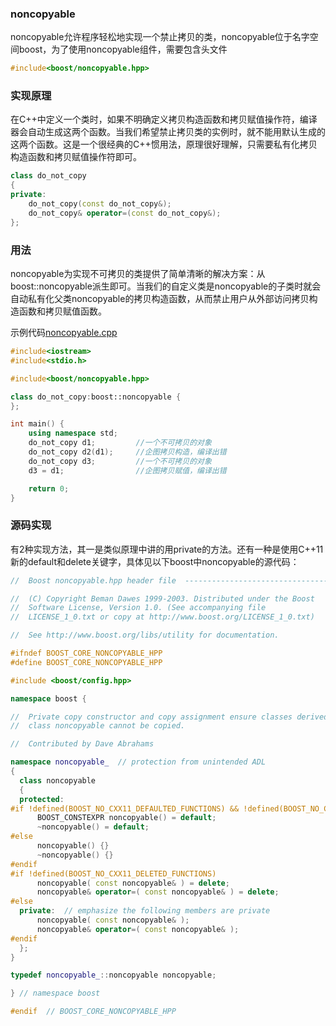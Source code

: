### noncopyable
noncopyable允许程序轻松地实现一个禁止拷贝的类，noncopyable位于名字空间boost，为了使用noncopyable组件，需要包含头文件
```c++
#include<boost/noncopyable.hpp>
```

### 实现原理
在C++中定义一个类时，如果不明确定义拷贝构造函数和拷贝赋值操作符，编译器会自动生成这两个函数。当我们希望禁止拷贝类的实例时，就不能用默认生成的这两个函数。这是一个很经典的C++惯用法，原理很好理解，只需要私有化拷贝构造函数和拷贝赋值操作符即可。
```c++
class do_not_copy
{
private:
	do_not_copy(const do_not_copy&);
	do_not_copy& operator=(const do_not_copy&);
};
```

### 用法
noncopyable为实现不可拷贝的类提供了简单清晰的解决方案：从boost::noncopyable派生即可。当我们的自定义类是noncopyable的子类时就会自动私有化父类noncopyable的拷贝构造函数，从而禁止用户从外部访问拷贝构造函数和拷贝赋值函数。

示例代码[noncopyable.cpp](./noncopyable.cpp)
```c++
#include<iostream>
#include<stdio.h>

#include<boost/noncopyable.hpp>

class do_not_copy:boost::noncopyable {
};

int main() {
	using namespace std;
	do_not_copy d1;			//一个不可拷贝的对象
	do_not_copy d2(d1);		//企图拷贝构造，编译出错
	do_not_copy d3;			//一个不可拷贝的对象
	d3 = d1;				//企图拷贝赋值，编译出错

    return 0;
}
```


### 源码实现
有2种实现方法，其一是类似原理中讲的用private的方法。还有一种是使用C++11新的default和delete关键字，具体见以下boost中noncopyable的源代码：
```c++
//  Boost noncopyable.hpp header file  --------------------------------------//

//  (C) Copyright Beman Dawes 1999-2003. Distributed under the Boost
//  Software License, Version 1.0. (See accompanying file
//  LICENSE_1_0.txt or copy at http://www.boost.org/LICENSE_1_0.txt)

//  See http://www.boost.org/libs/utility for documentation.

#ifndef BOOST_CORE_NONCOPYABLE_HPP
#define BOOST_CORE_NONCOPYABLE_HPP

#include <boost/config.hpp>

namespace boost {

//  Private copy constructor and copy assignment ensure classes derived from
//  class noncopyable cannot be copied.

//  Contributed by Dave Abrahams

namespace noncopyable_  // protection from unintended ADL
{
  class noncopyable
  {
  protected:
#if !defined(BOOST_NO_CXX11_DEFAULTED_FUNCTIONS) && !defined(BOOST_NO_CXX11_NON_PUBLIC_DEFAULTED_FUNCTIONS)
      BOOST_CONSTEXPR noncopyable() = default;
      ~noncopyable() = default;
#else
      noncopyable() {}
      ~noncopyable() {}
#endif
#if !defined(BOOST_NO_CXX11_DELETED_FUNCTIONS)
      noncopyable( const noncopyable& ) = delete;
      noncopyable& operator=( const noncopyable& ) = delete;
#else
  private:  // emphasize the following members are private
      noncopyable( const noncopyable& );
      noncopyable& operator=( const noncopyable& );
#endif
  };
}

typedef noncopyable_::noncopyable noncopyable;

} // namespace boost

#endif  // BOOST_CORE_NONCOPYABLE_HPP
```